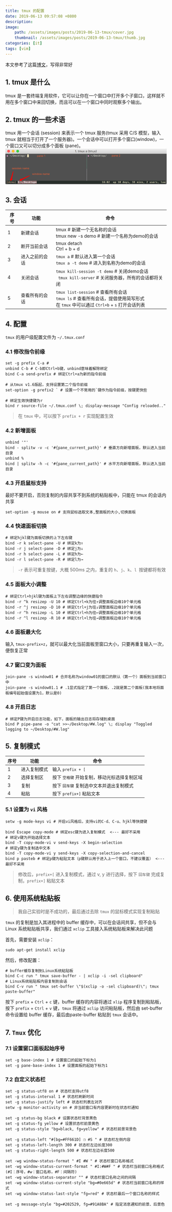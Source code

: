 ```yaml
---
title: tmux 的配置
date: 2019-06-13 09:57:08 +0800
description: 
image:
    path: /assets/images/posts/2019-06-13-tmux/cover.jpg
    thumbnail: /assets/images/posts/2019-06-13-tmux/thumb.jpg
categories: [it]
tags: [vim]
---
```


本文参考了这篇[博文](http://louiszhai.github.io/2017/09/30/tmux/)，写得非常好

## 1. tmux 是什么

tmux 是一套终端复用软件，它可以让你在一个窗口中打开多个子窗口，这样就不用在多个窗口中来回切换，而且可以在一个窗口中同时观察多个输出。

## 2. tmux 的一些术语

tmux 用一个会话 (session) 来表示一个 tmux 服务(tmux 采用 C/S 模型，输入 tmux 就相当于打开了一个服务器)。一个会话中可以打开多个窗口(window)，一个窗口又可以切分成多个面板 (pane)。
![tmux01](/assets/images/posts/2019-06-13-tmux/tmux01.png)

## 3. 会话

| 序号 | 功能           | 命令                                                         |
| ---- | -------------- | ------------------------------------------------------------ |
| 1    | 新建会话       | tmux # 新建一个无名称的会话 <br />tmux new -s demo # 新建一个名称为demo的会话 |
| 2    | 断开当前会话   | tmux detach<br />Ctrl + b + d                                |
| 3    | 进入之前的会话 | `tmux a` # 默认进入第一个会话<br />`tmux a -t demo` # 进入到名称为demo的会话 |
| 4    | 关闭会话       | `tmux kill-session -t demo` # 关闭demo会话<br />` tmux kill-server` # 关闭服务器，所有的会话都将关闭 |
| 5    | 查看所有的会话 | `tmux list-session` # 查看所有会话<br /> `tmux ls` # 查看所有会话，提倡使用简写形式<br />在 `tmux` 中可以通过 `Ctrl+b` + `s` 打开会话列表 |

## 4. 配置

`tmux` 的用户级配置文件为 `~/.tmux.conf`

### 4.1 修改指令前缘

```shell
set -g prefix C-a #
unbind C-b # C-b即Ctrl+b键，unbind意味着解除绑定
bind C-a send-prefix # 绑定Ctrl+a为新的指令前缀

# 从tmux v1.6版起，支持设置第二个指令前缀
set-option -g prefix2 ` # 设置一个不常用的`键作为指令前缀，按键更快些

# 绑定生效快捷键为r
bind r source-file ~/.tmux.conf \; display-message "Config reloaded.."
```

> 在 `tmux` 中，可以按下 `prefix + r` 实现配置生效

### 4.2 新增面板

```shell
unbind '"'
bind - splitw -v -c '#{pane_current_path}' # 垂直方向新增面板，默认进入当前目录
unbind %
bind | splitw -h -c '#{pane_current_path}' # 水平方向新增面板，默认进入当前目录
```

### 4.3 开启鼠标支持

最好不要开启，否则复制的内容共享不到系统的粘贴板中，只能在 tmux 的会话内共享

```shell
set-option -g mouse on # 支持鼠标选取文本,整面板的大小,切换面板
```

### 4.4 快速面板切换

```shell
# 绑定hjkl键为面板切换的上下左右键
bind -r k select-pane -U # 绑定k为↑
bind -r j select-pane -D # 绑定j为↓
bind -r h select-pane -L # 绑定h为←
bind -r l select-pane -R # 绑定l为→
```

> `-r` 表示可重复按键，大概 500ms 之内，重复的 `h`、`j`、`k`、`l `按键都将有效

### 4.5 面板大小调整

```shell
# 绑定Ctrl+hjkl键为面板上下左右调整边缘的快捷指令
bind -r ^k resizep -U 10 # 绑定Ctrl+k为往↑调整面板边缘10个单元格
bind -r ^j resizep -D 10 # 绑定Ctrl+j为往↓调整面板边缘10个单元格
bind -r ^h resizep -L 10 # 绑定Ctrl+h为往←调整面板边缘10个单元格
bind -r ^l resizep -R 10 # 绑定Ctrl+l为往→调整面板边缘10个单元格
```

### 4.6 面板最大化

输入 `tmux-prefix+z`，就可以最大化当前面板至窗口大小，只要再重复输入一次，便恢复正常

### 4.7 窗口变为面板

```shell
join-pane -s window01 # 合并名称为window01的窗口的默认（第一个）面板到当前窗口中
join-pane -s window01.1 # .1显式指定了第一个面板，.2就是第二个面板(我本地将面板编号起始值设置为1，默认是0)
```

### 4.8 开启日志

```shell
# 绑定P键为开启日志功能，如下，面板的输出日志将存储到桌面
bind P pipe-pane -o "cat >>~/Desktop/#W.log" \; display "Toggled logging to ~/Desktop/#W.log"
```

## 5. 复制模式

| 序号 | 功能         | 命令                                         |
| ---- | ------------ | -------------------------------------------- |
| 1    | 进入复制模式 | 输入 `prefix + [`        		          |
| 2    | 选择复制区   | 按下 `空格键` 开始复制，移动光标选择复制区域 |
| 3    | 复制         | 按下 `回车键` 复制选中文本并退出复制模式     |
| 4    | 粘贴         | 按下 `prefix+]` 粘贴文本			  |

### 5.1 设置为 `vi` 风格

```shell
setw -g mode-keys vi # 开启vi风格后，支持vi的C-d、C-u、hjkl等快捷键

bind Escape copy-mode # 绑定esc键为进入复制模式  <--- 最好不采用
# 绑定v键为开始选择文本
bind -T copy-mode-vi v send-keys -X begin-selection
# 绑定y键为复制选中文本
bind -T copy-mode-vi y send-keys -X copy-selection-and-cancel
bind p pasteb # 绑定p键为粘贴文本（p键默认用于进入上一个窗口，不建议覆盖） <--- 最好不采用
```
> 修改后，`prefix+[` 进入复制模式，通过 v, y 进行选择，按下 `回车键` 完成复制，`prefix+]` 粘贴文本

## 6. 使用系统粘贴板

> 我自己实验时是不成功的，最后通过去除 `tmux` 的鼠标模式实现复制粘贴

`tmux` 的复制是加入其进程中的 buffer 缓存中，可以在会话间共享，但不会与 Linux 系统粘贴板共享，我们通过 `xclip` 工具接入系统粘贴板来解决此问题

首先，需要安装 `xclip`：

```shell
sudo apt-get install xclip
```

然后，修改配置：

```shell
# buffer缓存复制到Linux系统粘贴板
bind C-c run " tmux save-buffer - | xclip -i -sel clipboard"
# Linux系统粘贴板内容复制到会话
bind C-v run " tmux set-buffer \"$(xclip -o -sel clipboard)\"; tmux paste-buffer"
```

按下 `prefix` + `Ctrl` + `c`  键，buffer 缓存的内容将通过 `xlip` 程序复制到粘贴板，按下 `prefix` + `Ctrl` + `v` 键，`tmux` 将通过 `xclip` 访问粘贴板，然后由 set-buffer 命令设置给 buffer 缓存，最后由paste-buffer 粘贴到 `tmux` 会话中。	

## 7. `Tmux` 优化

### 7.1 设置窗口面板起始序号

```shell
set -g base-index 1 # 设置窗口的起始下标为1
set -g pane-base-index 1 # 设置面板的起始下标为1
```

### 7.2 自定义状态栏

```shell
set -g status-utf8 on # 状态栏支持utf8
set -g status-interval 1 # 状态栏刷新时间
set -g status-justify left # 状态栏列表左对齐
setw -g monitor-activity on # 非当前窗口有内容更新时在状态栏通知

set -g status-bg black # 设置状态栏背景黑色
set -g status-fg yellow # 设置状态栏前景黄色
set -g status-style "bg=black, fg=yellow" # 状态栏前景背景色

set -g status-left "#[bg=#FF661D] ❐ #S " # 状态栏左侧内容
set -g status-left-length 300 # 状态栏左边长度300
set -g status-right-length 500 # 状态栏左边长度500

set -wg window-status-format " #I #W " # 状态栏窗口名称格式
set -wg window-status-current-format " #I:#W#F " # 状态栏当前窗口名称格式(#I：序号，#w：窗口名称，#F：间隔符)
set -wg window-status-separator "" # 状态栏窗口名称之间的间隔
set -wg window-status-current-style "bg=#0e665d" # 状态栏当前窗口名称的样式
set -wg window-status-last-style "fg=red" # 状态栏最后一个窗口名称的样式

set -g message-style "bg=#202529, fg=#91A8BA" # 指定消息通知的前景、后景色
```

